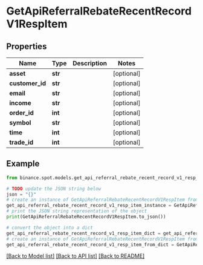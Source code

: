 # GetApiReferralRebateRecentRecordV1RespItem


## Properties

Name | Type | Description | Notes
------------ | ------------- | ------------- | -------------
**asset** | **str** |  | [optional] 
**customer_id** | **str** |  | [optional] 
**email** | **str** |  | [optional] 
**income** | **str** |  | [optional] 
**order_id** | **int** |  | [optional] 
**symbol** | **str** |  | [optional] 
**time** | **int** |  | [optional] 
**trade_id** | **int** |  | [optional] 

## Example

```python
from binance.spot.models.get_api_referral_rebate_recent_record_v1_resp_item import GetApiReferralRebateRecentRecordV1RespItem

# TODO update the JSON string below
json = "{}"
# create an instance of GetApiReferralRebateRecentRecordV1RespItem from a JSON string
get_api_referral_rebate_recent_record_v1_resp_item_instance = GetApiReferralRebateRecentRecordV1RespItem.from_json(json)
# print the JSON string representation of the object
print(GetApiReferralRebateRecentRecordV1RespItem.to_json())

# convert the object into a dict
get_api_referral_rebate_recent_record_v1_resp_item_dict = get_api_referral_rebate_recent_record_v1_resp_item_instance.to_dict()
# create an instance of GetApiReferralRebateRecentRecordV1RespItem from a dict
get_api_referral_rebate_recent_record_v1_resp_item_from_dict = GetApiReferralRebateRecentRecordV1RespItem.from_dict(get_api_referral_rebate_recent_record_v1_resp_item_dict)
```
[[Back to Model list]](../README.md#documentation-for-models) [[Back to API list]](../README.md#documentation-for-api-endpoints) [[Back to README]](../README.md)


